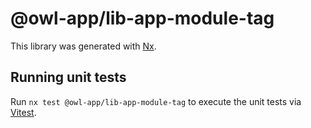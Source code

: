 # @owl-app/lib-app-module-tag

This library was generated with [Nx](https://nx.dev).

## Running unit tests

Run `nx test @owl-app/lib-app-module-tag` to execute the unit tests via [Vitest](https://vitest.dev/).
